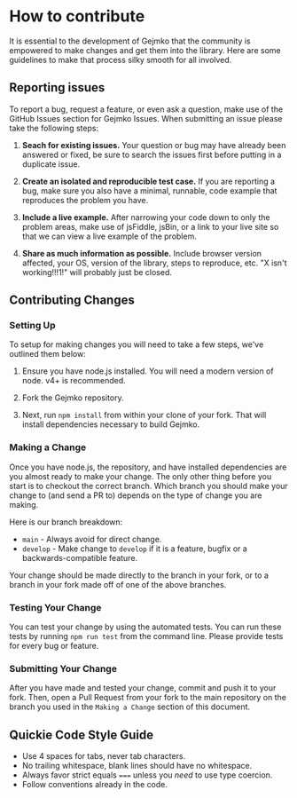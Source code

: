 # How to contribute

It is essential to the development of Gejmko that the community is empowered
to make changes and get them into the library. Here are some guidelines to make
that process silky smooth for all involved.

## Reporting issues

To report a bug, request a feature, or even ask a question, make use of the GitHub Issues
section for Gejmko Issues. When submitting an issue please take the following steps:

1. **Seach for existing issues.** Your question or bug may have already been answered or fixed,
be sure to search the issues first before putting in a duplicate issue.

2. **Create an isolated and reproducible test case.** If you are reporting a bug, make sure you
also have a minimal, runnable, code example that reproduces the problem you have.

3. **Include a live example.** After narrowing your code down to only the problem areas, make use
of jsFiddle, jsBin, or a link to your live site so that we can view a live example of the problem.

4. **Share as much information as possible.** Include browser version affected, your OS, version of
the library, steps to reproduce, etc. "X isn't working!!!1!" will probably just be closed.

## Contributing Changes

### Setting Up

To setup for making changes you will need to take a few steps, we've outlined them below:

1. Ensure you have node.js installed. You will need a modern version of node. v4+ is recommended.

2. Fork the Gejmko repository.

3. Next, run `npm install` from within your clone of your fork. That will install dependencies
necessary to build Gejmko.


### Making a Change

Once you have node.js, the repository, and have installed dependencies are you almost ready to make your
change. The only other thing before you start is to checkout the correct branch. Which branch you should
make your change to (and send a PR to) depends on the type of change you are making.

Here is our branch breakdown:

- `main` - Always avoid for direct change.
- `develop` - Make change to `develop` if it is a feature, bugfix or a backwards-compatible feature.

Your change should be made directly to the branch in your fork, or to a branch in your fork made off of
one of the above branches.

### Testing Your Change

You can test your change by using the automated tests. You can run these tests
by running `npm run test` from the command line. Please provide tests for every bug or feature.

### Submitting Your Change

After you have made and tested your change, commit and push it to your fork. Then, open a Pull Request
from your fork to the main repository on the branch you used in the `Making a Change` section of this document.

## Quickie Code Style Guide

- Use 4 spaces for tabs, never tab characters.
- No trailing whitespace, blank lines should have no whitespace.
- Always favor strict equals `===` unless you *need* to use type coercion.
- Follow conventions already in the code.
